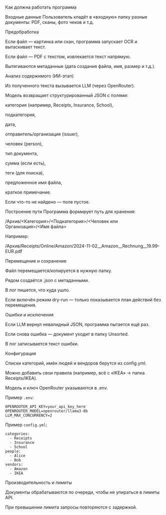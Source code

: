 Как должна работать программа

Входные данные
Пользователь кладёт в «входную» папку разные документы: PDF, сканы, фото чеков и т.д.

Предобработка

Если файл — картинка или скан, программа запускает OCR и вытаскивает текст.

Если файл — PDF с текстом, извлекается текст напрямую.

Вытягиваются метаданные (дата создания файла, имя, размер и т.д.).

Анализ содержимого (ИИ-этап)

Из полученного текста вызывается LLM (через OpenRouter).

Модель возвращает структурированный JSON с полями:

категория (например, Receipts, Insurance, School),

подкатегория,

дата,

отправитель/организация (issuer),

человек (person),

тип документа,

сумма (если есть),

теги (для поиска),

предложенное имя файла,

краткое примечание.

Если что-то не найдено — поле пустое.

Построение пути
Программа формирует путь для хранения:

/Архив/<Категория>/<Подкатегория>/<Человек или Организация>/<Имя файла>


Например:

/Архив/Receipts/Online/Amazon/2024-11-02__Amazon__Rechnung__19.99-EUR.pdf


Перемещение и сохранение

Файл перемещается/копируется в нужную папку.

Рядом создаётся .json с метаданными.

В лог пишется, что куда ушло.

Если включён режим dry-run — только показывается план действий без перемещения.

Ошибки и исключения

Если LLM вернул невалидный JSON, программа пытается ещё раз.

Если снова ошибка — документ уходит в папку Unsorted.

В лог записывается текст ошибки.

Конфигурация

Списки категорий, имён людей и вендоров берутся из config.yml.

Можно добавить свои правила (например, всё с «IKEA» → папка Receipts/IKEA).

Модель и ключ OpenRouter указываются в .env.

Пример `.env`:

```
OPENROUTER_API_KEY=your_api_key_here
OPENROUTER_MODEL=openrouter/llama3-8b
LLM_MAX_CONCURRENCY=2
```

Пример `config.yml`:

```
categories:
  - Receipts
  - Insurance
  - School
people:
  - Alice
  - Bob
vendors:
  - Amazon
  - IKEA
```

Производительность и лимиты

Документы обрабатываются по очереди, чтобы не упираться в лимиты API.

При превышении лимита запросы повторяются с задержкой.
